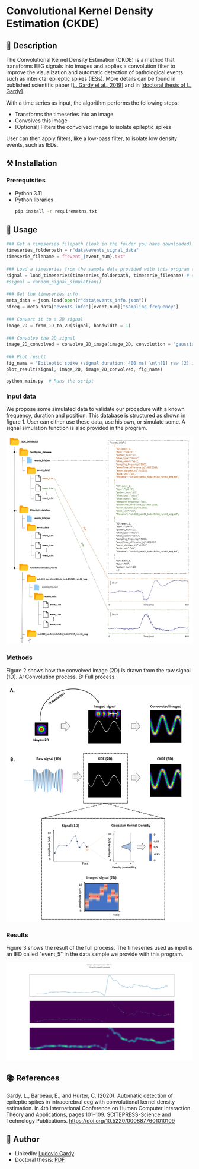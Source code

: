 # Convolutional Kernel Density Estimation (CKDE)

## 📄 Description
The Convolutional Kernel Density Estimation (CKDE) is a method that transforms EEG signals into images and applies a convolution filter to improve the visualization and automatic detection of pathological events such as interictal epileptic spikes (IESs). More details can be found in published scientific paper [[L. Gardy et al., 2019](https://doi.org/10.5220/0008877601010109)] and in [[doctoral thesis of L. Gardy](http://thesesups.ups-tlse.fr/5164/1/2021TOU30190.pdf)].

With a time series as input, the algorithm performs the following steps:
- Transforms the timeseries into an image
- Convolves this image
- [Optional] Filters the convolved image to isolate epileptic spikes

User can then apply filters, like a low-pass filter, to isolate low density events, such as IEDs.

## ⚒️ Installation

### Prerequisites
- Python 3.11
- Python libraries
    ```sh
    pip install -r requiremetns.txt
    ```

## 📝 Usage
```python
### Get a timeseries filepath (look in the folder you have downloaded)
timeseries_folderpath = r"data\events_signal_data"
timeserie_filename = f"event_{event_num}.txt"

### Load a timeseries from the sample data provided with this program (1D)
signal = load_timeseries(timeseries_folderpath, timeserie_filename) # or,
#signal = random_signal_simulation()

### Get the timeseries info
meta_data = json.load(open(r"data\events_info.json"))
sfreq = meta_data["events_info"][event_num]["sampling_frequency"]

### Convert it to a 2D signal
image_2D = from_1D_to_2D(signal, bandwidth = 1)

### Convolve the 2D signal
image_2D_convolved = convolve_2D_image(image_2D, convolution = "gaussian custom")

### Plot result
fig_name = "Epileptic spike (signal duration: 400 ms) \n\n[1] raw [2] imaged [3] convoluted"
plot_result(signal, image_2D, image_2D_convolved, fig_name)
```

```sh
python main.py  # Runs the script
```

### Input data
We propose some simulated data to validate our procedure with a known frequency, duration and position. This database is structured as shown in figure 1. User can either use these data, use his own, or simulate some. A signal simulation function is also provided in the program.

![](images/image1.jpg)

### Methods
Figure 2 shows how the convolved image (2D) is drawn from the raw signal (1D). A: Convolution process. B: Full process.

![](images/image2.png)

### Results
Figure 3 shows the result of the full process. The timeseries used as input is an IED called "event_5" in the data sample we provide with this program.

![](images/image3.png)

## 📚 References
Gardy, L., Barbeau, E., and Hurter, C. (2020). Automatic detection of epileptic spikes in intracerebral eeg with convolutional kernel density estimation. In 4th International Conference on Human Computer Interaction Theory and Applications, pages 101–109. SCITEPRESS-Science and Technology Publications. https://doi.org/10.5220/0008877601010109

## 👤 Author
- LinkedIn: [Ludovic Gardy](https://www.linkedin.com/in/ludovic-gardy/)
- Doctoral thesis: [PDF](http://thesesups.ups-tlse.fr/5164/1/2021TOU30190.pdf)